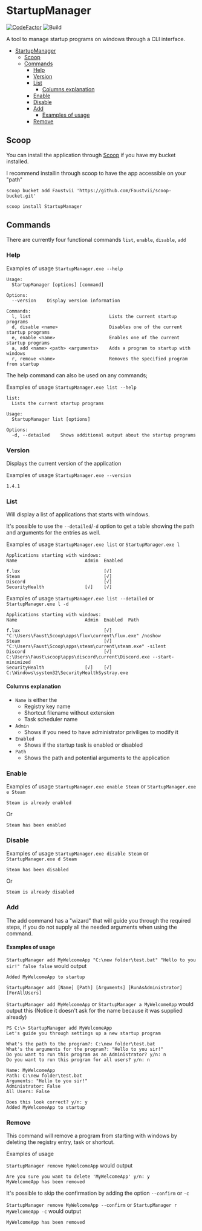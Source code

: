 # StartupManager

[![CodeFactor](https://www.codefactor.io/repository/github/faustvii/startupmanager/badge)](https://www.codefactor.io/repository/github/faustvii/startupmanager)
![Build](https://github.com/Faustvii/StartupManager/workflows/Build/badge.svg)

A tool to manage startup programs on windows through a CLI interface.

- [StartupManager](#startupmanager)
  - [Scoop](#scoop)
  - [Commands](#commands)
    - [Help](#help)
    - [Version](#version)
    - [List](#list)
      - [Columns explanation](#columns-explanation)
    - [Enable](#enable)
    - [Disable](#disable)
    - [Add](#add)
      - [Examples of usage](#examples-of-usage)
    - [Remove](#remove)

## Scoop

You can install the application through [Scoop](https://github.com/lukesampson/scoop) if you have my bucket installed.

I recommend installin through scoop to have the app accessible on your "path"

`scoop bucket add Faustvii 'https://github.com/Faustvii/scoop-bucket.git'`

`scoop install StartupManager`

## Commands

There are currently four functional commands `list`, `enable`, `disable`, `add`

### Help

Examples of usage `StartupManager.exe --help`

```text
Usage:
  StartupManager [options] [command]

Options:
  --version    Display version information

Commands:
  l, list                             Lists the current startup programs
  d, disable <name>                   Disables one of the current startup programs
  e, enable <name>                    Enables one of the current startup programs
  a, add <name> <path> <arguments>    Adds a program to startup with windows
  r, remove <name>                    Removes the specified program from startup
```

The help command can also be used on any commands;

Examples of usage `StartupManager.exe list --help`

```text
list:
  Lists the current startup programs

Usage:
  StartupManager list [options]

Options:
  -d, --detailed    Shows additional output about the startup programs
```

### Version

Displays the current version of the application

Examples of usage `StartupManager.exe --version`

```text
1.4.1
```

### List

Will display a list of applications that starts with windows.

It's possible to use the `--detailed`/`-d` option to get a table showing the path and arguments for the entries as well.

Examples of usage `StartupManager.exe list` or `StartupManager.exe l`

```text
Applications starting with windows:
Name                         Admin  Enabled

f.lux                               [√]
Steam                               [√]
Discord                             [√]
SecurityHealth               [√]    [√]
```

Examples of usage `StartupManager.exe list --detailed` or `StartupManager.exe l -d`

```text
Applications starting with windows:
Name                         Admin  Enabled  Path

f.lux                               [√]      "C:\Users\Faust\Scoop\apps\flux\current\flux.exe" /noshow
Steam                               [√]      "C:\Users\Faust\Scoop\apps\steam\current\steam.exe" -silent
Discord                             [√]      C:\Users\Faust\scoop\apps\discord\current\Discord.exe --start-minimized
SecurityHealth               [√]    [√]      C:\Windows\system32\SecurityHealthSystray.exe
```

#### Columns explanation

- `Name` is either the
  - Registry key name
  - Shortcut filename without extension
  - Task scheduler name
- `Admin`
  - Shows if you need to have administrator priviliges to modify it
- `Enabled`
  - Shows if the startup task is enabled or disabled
- `Path`
  - Shows the path and potential arguments to the application

### Enable

Examples of usage `StartupManager.exe enable Steam` or `StartupManager.exe e Steam`

```text
Steam is already enabled
```

Or

```text
Steam has been enabled
```

### Disable

Examples of usage `StartupManager.exe disable Steam` or `StartupManager.exe d Steam`

```text
Steam has been disabled
```

Or

```text
Steam is already disabled
```

### Add

The add command has a "wizard" that will guide you through the required steps, if you do not supply all the needed arguments when using the command.

#### Examples of usage

`StartupManager add MyWelcomeApp "C:\new folder\test.bat" "Hello to you sir!" false false` would output

```text
Added MyWelcomeApp to startup
```

`StartupManager add [Name] [Path] [Arguments] [RunAsAdministrator] [ForAllUsers]`

 `StartupManager add MyWelcomeApp` or  `StartupManager a MyWelcomeApp` would output this (Notice it doesn't ask for the name because it was supplied already)

 ```text
PS C:\> StartupManager add MyWelcomeApp
Let's guide you through settings up a new startup program

What's the path to the program?: C:\new folder\test.bat
What's the arguments for the program?: "Hello to you sir!"
Do you want to run this program as an Administrator? y/n: n
Do you want to run this program for all users? y/n: n

Name: MyWelcomeApp
Path: C:\new folder\test.bat
Arguments: "Hello to you sir!"
Administrator: False
All Users: False

Does this look correct? y/n: y
Added MyWelcomeApp to startup
 ```

### Remove

This command will remove a program from starting with windows by deleting the registry entry, task or shortcut.

Examples of usage

`StartupManager remove MyWelcomeApp` would output

```text
Are you sure you want to delete 'MyWelcomeApp' y/n: y
MyWelcomeApp has been removed
```

It's possible to skip the confirmation by adding the option `--confirm` or `-c`

`StartupManager remove MyWelcomeApp --confirm` or `StartupManager r MyWelcomeApp -c` would output

```text
MyWelcomeApp has been removed
```
